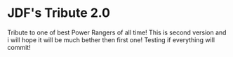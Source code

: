# JDF's Tribute 2.0

Tribute to one of best Power Rangers of all time!
This is second version and i will hope it will be much bether then first one!
Testing if everything will commit!
